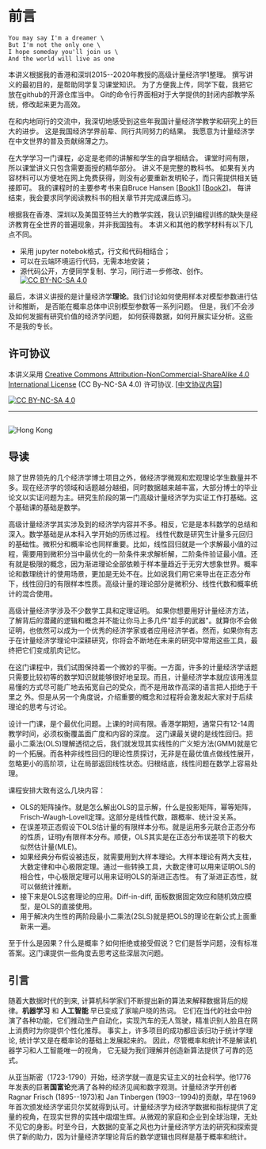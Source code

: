 # 前言

```{admonition} Imagine
You may say I'm a dreamer \
But I'm not the only one \
I hope someday you'll join us \
And the world will live as one
```

本讲义根据我的香港和深圳2015--2020年教授的高级计量经济学1整理。
撰写讲义的最初目的，是帮助同学复习课堂知识。
为了方便我上传，同学下载，我把它放在github的开源仓库当中。
Git的命令行界面相对于大学提供的封闭内部教学系统，修改起来更为高效。

在和内地同行的交流中，我深切地感受到这些年我国计量经济学教学和研究上的巨大的进步。
这是我国经济学界前辈、同行共同努力的结果。
我愿意为计量经济学在中文世界的普及贡献绵薄之力。

在大学学习一门课程，必定是老师的讲解和学生的自学相结合。
课堂时间有限，所以课堂讲义只包含需要面授的精华部分。
讲义不是完整的教科书。
如果有关内容材料可以方便地在网上免费获得，则没有必要重新发明轮子，而只需提供相关链接即可。
我的课程时的主要参考书来自Bruce Hansen [[Book1](https://www.ssc.wisc.edu/~bhansen/probability/)] [[Book2](https://www.ssc.wisc.edu/~bhansen/econometrics/)]。
每讲结束，我会要求同学阅读教科书的相关章节并完成课后练习。

根据我在香港、深圳以及美国亚特兰大的教学实践，我认识到编程训练的缺失是经济教育在全世界的普遍现象，并非我国独有。
本讲义和其他的教学材料有以下几点不同。

* 采用 jupyter notebok格式，行文和代码相结合；
* 可以在云端环境运行代码，无需本地安装；
* 源代码公开，方便同学复制、学习，同行进一步修改、创作。[![CC BY-NC-SA 4.0][cc-by-nc-sa-shield]][cc-by-nc-sa]

最后，本讲义讲授的是计量经济学**理论**。我们讨论如何使用样本对模型参数进行估计和推断，
是否能在概率总体中识别模型参数等一系列问题。
但是，我们不会涉及如何发掘有研究价值的经济学问题，
如何获得数据，如何开展实证分析。这些不是我的专长。



## 许可协议

本讲义采用
[Creative Commons Attribution-NonCommercial-ShareAlike 4.0 International License][cc-by-nc-sa] (CC By-NC-SA 4.0) 许可协议. [[中文协议内容](https://creativecommons.org/licenses/by-nc-sa/4.0/deed.zh)]

[![CC BY-NC-SA 4.0][cc-by-nc-sa-image]][cc-by-nc-sa]

[cc-by-nc-sa]: http://creativecommons.org/licenses/by-nc-sa/4.0/
[cc-by-nc-sa-image]: https://licensebuttons.net/l/by-nc-sa/4.0/88x31.png
[cc-by-nc-sa-shield]: https://img.shields.io/badge/License-CC%20BY--NC--SA%204.0-lightgrey.svg

---

```{tableofcontents}
```

![Hong Kong](saikung_HK.jpg)

## 导读

除了世界领先的几个经济学博士项目之外，做经济学微观和宏观理论学生数量并不多。现在经济学的领域和话题越分越细，同时数据越来越丰富，大部分博士的毕业论文以实证问题为主。研究生阶段的第一门高级计量经济学为实证工作打基础。这个基础课的基础是数学。

高级计量经济学其实涉及到的经济学内容并不多。相反，它是是本科数学的总结和深入。数学基础是从本科入学开始的历练过程。
线性代数是研究生计量多元回归的基础性。微积分和概率论也同样重要。比如，线性回归就是一个求解最小值的过程，需要用到微积分当中最优化的一阶条件来求解析解，二阶条件验证最小值。还有就是极限的概念，因为渐进理论全部依赖于样本量趋近于无穷大想象世界。概率论和数理统计的使用场景，更加是无处不在。比如说我们用它来导出在正态分布下，线性回归的有限样本性质。高级计量的理论部分是微积分、线性代数和概率统计的混合使用。


高级计量经济学涉及不少数学工具和定理证明。
如果你想要用好计量经济方法，了解背后的潜藏的逻辑和概念并不能让你马上多几件"趁手的武器"。就算你不会做证明，也依然可以成为一个优秀的经济学家或者应用经济学者。然而，如果你有志于在计量经济学理论中深耕研究，你将会不断地在未来的研究中常用这些工具，最终把它们变成肌肉记忆。

在这门课程中，我们试图保持着一个微妙的平衡。一方面，许多的计量经济学话题只需要比较初等的数学知识就能够很好地呈现。而且，计量经济学本就应该用浅显易懂的方式尽可能广地去拓宽自己的受众，而不是用故作高深的语言把人拒绝于千里之
外。但是从另一个角度说，介绍重要的概念和过程将会激发起大家对于后续理论的思考与讨论。


设计一门课，是个最优化问题。上课的时间有限。香港学期短，通常只有12-14周教学时间，必须权衡覆盖面广度和内容的深度。
这门课最关键的是线性回归。把最小二乘法(OLS)理解透彻之后，我们就发现其实线性的广义矩方法(GMM)就是它的一个拓展。而各种非线性回归的理论性质探讨，无非是在最优值点做线性展开，忽略更小的高阶项，让在局部返回线性状态。归根结底，线性问题在数学上容易处理。

课程安排大致有这么几块内容：

* OLS的矩阵操作。就是怎么解出OLS的显示解，什么是投影矩阵，幂等矩阵，Frisch-Waugh-Lovell定理。这部分是线性代数，跟概率、统计没关系。
* 在误差项正态假设下OLS估计量的有限样本分布。就是运用多元联合正态分布的性质，证明y有限样本分布。顺便，OLS其实是在正态分布误差项下的极大似然估计量(MLE)。
* 如果经典分布假设被违反，就需要用到大样本理论。大样本理论有两大支柱，大数定律和中心极限定理。通过一些转换工具，大数定律可以用来证明OLS的相合性，中心极限定理可以用来证明OLS的渐进正态性。
有了渐进正态性，就可以做统计推断。
* 接下来是OLS这套理论的应用。Diff-in-diff, 面板数据固定效应和随机效应模型，是OLS的直接使用。
* 用于解决内生性的两阶段最小二乘法(2SLS)就是把OLS的理论在新公式上面重新来一遍。

至于什么是因果？什么是概率？如何拒绝或接受假说？它们是哲学问题，没有标准答案。这门课提供一些角度去思考这些深层次问题。


## 引言

随着大数据时代的到来,
计算机科学家们不断提出新的算法来解释数据背后的规律。**机器学习** 和 **人工智能**
早已变成了家喻户晓的热词。
它们在当代的社会中扮演了各种功能，它们推动生产自动化，实现汽车的无人驾驶，精准识别人脸且在网上消费时为你提供个性化推荐。
事实上，许多项目的成功都应该归功于统计学理论,
统计学又是在概率论的基础上发展起来的。
因此，尽管概率和统计不是解读机器学习和人工智能唯一的视角，
它无疑为我们理解并创造新算法提供了可靠的范式。

从亚当斯密（1723-1790）开始，经济学就一直是实证主义的社会科学。他1776年发表的巨著**国富论**充满了各种的经济见闻和数字观测。计量经济学开创者Ragnar
Frisch (1895--1973)和 Jan Tinbergen (1903--1994)的贡献，早在1969年首次颁发经济学诺贝尔奖就得到认可。计量经济学为经济学数据和指标提供了定量的视角，在现实世界的实践中熠熠生辉。从微观的家庭和企业到全球治理，无处不见它的身影。时至今日，大数据的变革之风也为计量经济学方法的研究和探索提供了新的助力，因为计量经济学理论背后的数学逻辑也同样是基于概率和统计。

